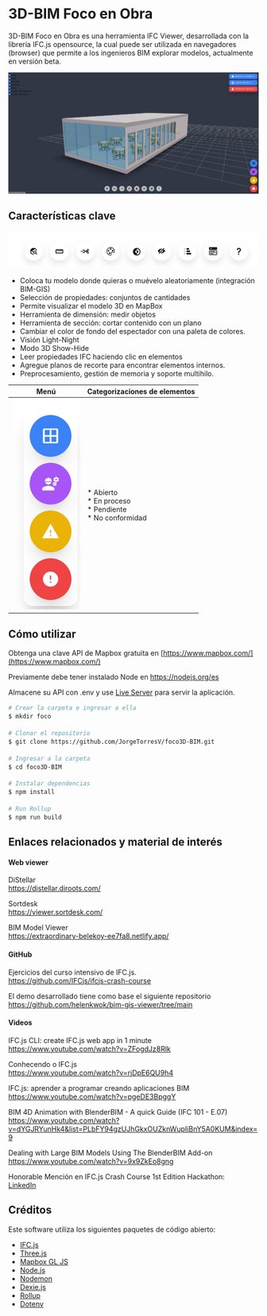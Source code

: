 # 3D-BIM Foco en Obra

3D-BIM Foco en Obra es una herramienta IFC Viewer, desarrollada con la librería IFC.js opensource, la cual puede ser utilizada en navegadores (browser) que permite a los ingenieros BIM explorar modelos, actualmente en versión beta.

![img](tools-BIM-GIS.png)


## Características clave

![img](tools-bottom.png)
- Coloca tu modelo donde quieras o muévelo aleatoriamente (integración BIM-GIS)
- Selección de propiedades: conjuntos de cantidades
- Permite visualizar el modelo 3D en MapBox
- Herramienta de dimensión: medir objetos
- Herramienta de sección: cortar contenido con un plano
- Cambiar el color de fondo del espectador con una paleta de colores.
- Visión Light-Night
- Modo 3D Show-Hide
- Leer propiedades IFC haciendo clic en elementos
- Agregue planos de recorte para encontrar elementos internos.
- Preprocesamiento, gestión de memoria y soporte multihilo.

<table>
<thead>
  <tr>
    <th>Menú</th>
    <th>Categorizaciones de elementos</th>
  </tr>
</thead>
<tbody>
  <tr>
    <td> <img src="tools-right.png"></td>
    <td>
    * Abierto<br>
    * En proceso<br>
    * Pendiente<br>
    * No conformidad<br></td>
  </tr>
</tbody>
</table>

## Cómo utilizar

Obtenga una clave API de Mapbox gratuita en [https://www.mapbox.com/](https://www.mapbox.com/)

Previamente debe tener instalado Node en https://nodejs.org/es

Almacene su API con .env y use [Live Server](https://marketplace.visualstudio.com/items?itemName=ritwickdey.LiveServer) para servir la aplicación.

```bash
# Crear la carpeta e ingresar a ella
$ mkdir foco

# Clonar el repositorio
$ git clone https://github.com/JorgeTorresV/foco3D-BIM.git

# Ingresar a la carpeta
$ cd foco3D-BIM

# Instalar dependencias
$ npm install

# Run Rollup
$ npm run build
```

## Enlaces relacionados y material de interés

#### **Web viewer**

DiStellar  
https://distellar.diroots.com/

Sortdesk  
https://viewer.sortdesk.com/

BIM Model Viewer  
https://extraordinary-belekoy-ee7fa8.netlify.app/

#### **GitHub**

Ejercicios del curso intensivo de IFC.js.  
https://github.com/IFCjs/ifcjs-crash-course

El demo desarrollado tiene como base el siguiente repositorio  
https://github.com/helenkwok/bim-gis-viewer/tree/main


#### **Videos**

IFC.js CLI: create IFC.js web app in 1 minute  
https://www.youtube.com/watch?v=ZFogdJz8Rlk

Conhecendo o IFC.js  
https://www.youtube.com/watch?v=rjDpE6QU9h4

IFC.js: aprender a programar creando aplicaciones BIM  
https://www.youtube.com/watch?v=pgeDE3BpggY

BIM 4D Animation with BlenderBIM - A quick Guide (IFC 101 - E.07)  
https://www.youtube.com/watch?v=dYGJRYunHk4&list=PLbFY94gzUJhGkxOUZknWupIiBnY5A0KUM&index=9

Dealing with Large BIM Models Using The BlenderBIM Add-on  
https://www.youtube.com/watch?v=9x9ZkEo8gng


Honorable Mención en IFC.js Crash Course 1st Edition Hackathon:  
 [LinkedIn](https://www.linkedin.com/posts/antonio-gonz%C3%A1lez-viegas-8b2326151_openbim-opensource-activity-6974052235869618176-YJH-/)


## Créditos

Este software utiliza los siguientes paquetes de código abierto:

- [IFC.js](https://ifcjs.github.io/info/)
- [Three.js](https://threejs.org/)
- [Mapbox GL JS](https://www.mapbox.com/mapbox-gljs)
- [Node.js](https://nodejs.org/)
- [Nodemon](https://nodemon.io/)
- [Dexie.js](https://dexie.org/)
- [Rollup](https://rollupjs.org/guide/en/)
- [Dotenv](https://dotenv.org/)